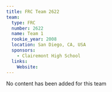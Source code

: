 ```yaml
---
title: FRC Team 2622
team:
  type: FRC
  number: 2622
  name: Team 1
  rookie_year: 2008
  location: San Diego, CA, USA
  sponsors:
    - Clairemont High School
  links:
    Website: 
---
```

No content has been added for this team
